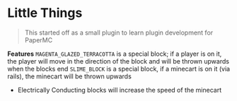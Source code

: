 # Little Things
> This started off as a small plugin to learn plugin development for PaperMC

**Features**
 `MAGENTA_GLAZED_TERRACOTTA` is a special block; if a player is on it, the player will move in the direction of the block and will be thrown upwards when the blocks end
 `SLIME_BLOCK` is a special block, if a minecart is on it (via rails), the minecart will be thrown upwards
- Electrically Conducting blocks will increase the speed of the minecart
  

